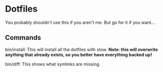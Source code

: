 # Dotfiles

You probably shouldn't use this if you aren't me. But go for it if you want...

## Commands

bin/install: This will install all the dotfiles with stow.
**Note: this will overwrite anything that already exists, so you better have everything backed up!**

bin/diff: This shows what symlinks are missing.
